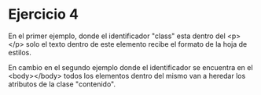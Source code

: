 # Ejercicio 4
En el primer ejemplo, donde el identificador "class" esta dentro del &lt;p&gt;&lt;/p&gt; solo el texto dentro de este elemento recibe el formato de la hoja de estilos.

En cambio en el segundo ejemplo donde el identificador se encuentra en el &lt;body&gt;&lt;/body&gt; todos los elementos dentro del mismo van a heredar los atributos de la clase "contenido".